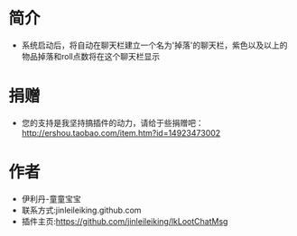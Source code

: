 # 简介

* 系统启动后，将自动在聊天栏建立一个名为'掉落'的聊天栏，紫色以及以上的物品掉落和roll点数将在这个聊天栏显示

# 捐赠

* 您的支持是我坚持搞插件的动力，请给于些捐赠吧：http://ershou.taobao.com/item.htm?id=14923473002

# 作者

* 伊利丹-童童宝宝
* 联系方式:jinleileiking.github.com
* 插件主页:https://github.com/jinleileiking/lkLootChatMsg

